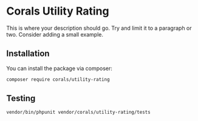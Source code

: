 # Corals Utility Rating

This is where your description should go. Try and limit it to a paragraph or two. Consider adding a small example.

## Installation

You can install the package via composer:

```bash
composer require corals/utility-rating
```

## Testing

```bash
vendor/bin/phpunit vendor/corals/utility-rating/tests 
```
